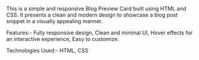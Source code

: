 This is a simple and responsive Blog Preview Card built using HTML and CSS. It presents a clean and modern design to showcase a blog post snippet in a visually appealing manner.

Features:-
Fully responsive design,
Clean and minimal UI,
Hover effects for an interactive experience,
Easy to customize.

Technologies Used:-
HTML,
CSS
